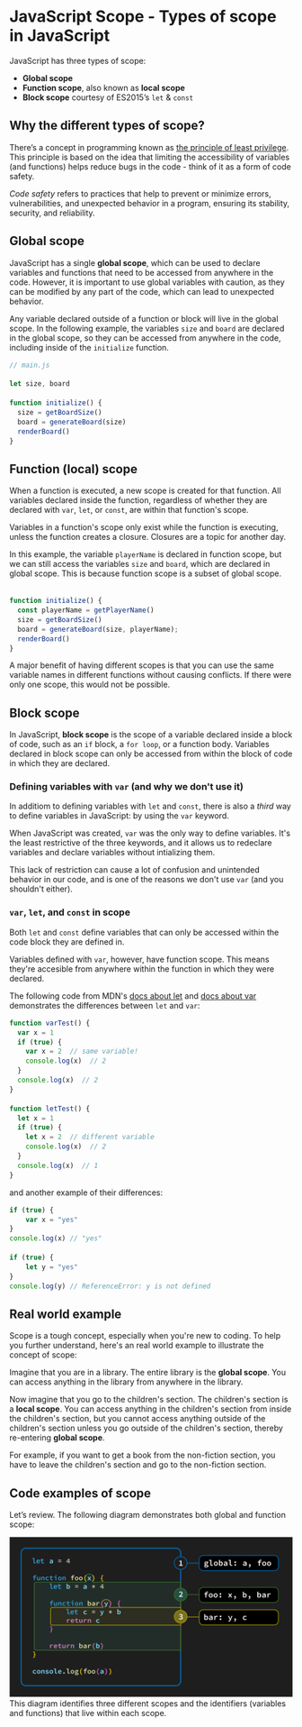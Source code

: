 # JavaScript Scope - Types of scope in JavaScript

JavaScript has three types of scope:
  -  **Global scope**
  - **Function scope**, also known as **local scope**
  - **Block scope** courtesy of ES2015’s `let` & `const`

## Why the different types of scope?

There’s a concept in programming known as [the principle of least privilege](https://en.wikipedia.org/wiki/Principle_of_least_privilege). This principle is based on the idea that limiting the accessibility of variables (and functions) helps reduce bugs in the code - think of it as a form of code safety.

*Code safety* refers to practices that help to prevent or minimize errors, vulnerabilities, and unexpected behavior in a program, ensuring its stability, security, and reliability.

## Global scope

JavaScript has a single **global scope**, which can be used to declare variables and functions that need to be accessed from anywhere in the code.  However, it is important to use global variables with caution, as they can be modified by any part of the code, which can lead to unexpected behavior.

Any variable declared outside of a function or block will live in the global scope. In the following example, the variables `size` and `board` are declared in the global scope, so they can be accessed from anywhere in the code, including inside of the `initialize` function.

```js
// main.js

let size, board

function initialize() {
  size = getBoardSize()
  board = generateBoard(size)
  renderBoard()
}

```

## Function (local) scope

When a function is executed, a new scope is created for that function. All variables declared inside the function, regardless of whether they are declared with `var`, `let`, or `const`, are within that function's scope.

Variables in a function's scope only exist while the function is executing, unless the function creates a closure. Closures are a topic for another day.

In this example, the variable `playerName` is declared in function scope, but we can still access the variables `size` and `board`, which are declared in global scope. This is because function scope is a subset of global scope.



```js

function initialize() {
  const playerName = getPlayerName()
  size = getBoardSize()
  board = generateBoard(size, playerName);
  renderBoard()
}

```

A major benefit of having different scopes is that you can use the same variable names in different functions without causing conflicts. If there were only one scope, this would not be possible.

## Block scope

In JavaScript, **block scope** is the scope of a variable declared inside a block of code, such as an `if` block, a `for loop`, or a function body. Variables declared in block scope can only be accessed from within the block of code in which they are declared.


### Defining variables with `var` (and why we don't use it)

In additiom to defining variables with `let` and `const`, there is also a *third* way to define variables in JavaScript: by using the `var` keyword.

When JavaScript was created, `var` was the only way to define variables. It's the least restrictive of the three keywords, 
and it allows us to redeclare variables and declare variables without intializing them. 

This lack of restriction can cause a lot of confusion and unintended behavior in our code, and is one of the reasons we don't use `var` (and you shouldn't either). 


### `var`, `let`, and `const` in scope

Both `let` and `const` define variables that can only be accessed within the code block they are defined in.

Variables defined with `var`, however, have function scope. This means they're accesible from anywhere within the function in which they were declared. 

The following code from MDN's [docs about let](https://developer.mozilla.org/en-US/docs/Web/JavaScript/Reference/Statements/let) and [docs about var](https://developer.mozilla.org/en-US/docs/Web/JavaScript/Reference/Statements/var) demonstrates the differences between `let` and `var`:

```js
function varTest() {
  var x = 1
  if (true) {
    var x = 2  // same variable!
    console.log(x)  // 2
  }
  console.log(x)  // 2
}

function letTest() {
  let x = 1
  if (true) {
    let x = 2  // different variable
    console.log(x)  // 2
  }
  console.log(x)  // 1
}
```

and another example of their differences:

```js
if (true) {
	var x = "yes"
}
console.log(x) // "yes"

if (true) {
	let y = "yes"
}
console.log(y) // ReferenceError: y is not defined
```

## Real world example

Scope is a tough concept, especially when you're new to coding. To help you further understand, here's an real world example to illustrate the concept of scope:

Imagine that you are in a library. The entire library is the **global scope**. You can access anything in the library from anywhere in the library.

Now imagine that you go to the children's section. The children's section is a **local scope**. You can access anything in the children's section from inside the children's section, but you cannot access anything outside of the children's section unless you go outside of the children's section, thereby re-entering **global scope**.

For example, if you want to get a book from the non-fiction section, you have to leave the children's section and go to the non-fiction section.

## Code examples of scope

Let’s review. The following diagram demonstrates both global and function scope:

![Scope example](./assets/scope.png)
This diagram identifies three different scopes and the identifiers (variables and functions) that live within each scope.